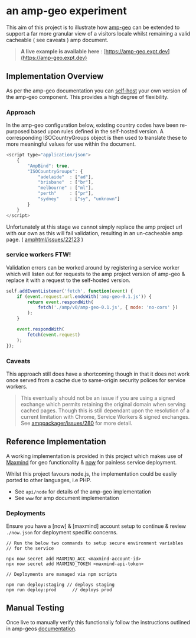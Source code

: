 # an amp-geo experiment

This aim of this project is to illustrate how [amp-geo](https://amp.dev/documentation/components/amp-geo) can be extended to support a far more granular view of a visitors locale whilst remaining a valid cacheable ( see caveats ) amp document.

>  **A live example is available here** : [https://amp-geo.expt.dev](https://amp-geo.expt.dev)

## Implementation Overview

As per the amp-geo documentation you can [self-host](https://amp.dev/documentation/components/amp-geo#self-hosting) your own version of the amp-geo component. This provides a high degree of flexibility.

### Approach

In the amp-geo configuration below, existing country codes have been re-purposed based upon rules defined in the self-hosted version. A corresponding ISOCountryGroups object is then used to translate these to more meaningful values for use within the document.

```JavaScript
<script type="application/json">
    {
        "AmpBind": true,
        "ISOCountryGroups": {
            "adelaide"  : ["ad"],
            "brisbane"  : ["br"],
            "melbourne" : ["ml"],
            "perth"     : ["pr"],
            "sydney"    : ["sy", "unknown"]
        }
    }
</script>
```

Unfortunately at this stage we cannot simply replace the amp project url with our own as this will fail validation, resulting in an un-cacheable amp page. ( [amphtml/issues/22123](https://github.com/ampproject/amphtml/issues/22123 ) )

### service workers FTW!

Validation errors can be worked around by registering a service worker which will listen out for requests to the amp project version of amp-geo & replace it with a request to the self-hosted version.

```JavaScript
self.addEventListener('fetch', function(event) {
    if (event.request.url.endsWith('amp-geo-0.1.js')) {
        return event.respondWith(
            fetch('./amp/v0/amp-geo-0.1.js', { mode: 'no-cors' })
        );
    }

    event.respondWith(
        fetch(event.request)
    );
});
```

### Caveats

This approach still does have a shortcoming though in that it does not work once served from a cache due to same-origin security polices for service workers.

> This eventually should not be an issue if you are using a signed exchange which permits retaining the original domain when serving cached pages. Though this is still dependant upon the resolution of a current limitation with Chrome, Service Workers & signed exchanges. See [amppackager/issues/280](https://github.com/ampproject/amppackager/issues/280) for more detail.

## Reference Implementation

A working implementation is provided in this project which makes use of [Maxmind](https://www.maxmind.com/en/home) for geo functionality & [now](https://zeit.co) for painless service deployment.

Whilst this project favours node.js, the implementation could be easliy ported to other languages, i.e PHP.

- See `api/node` for details of the amp-geo implementation
- See `www` for amp document implementation

### Deployments

Ensure you have a [now] & [maxmind] account setup to continue & review `./now.json` for deployment specific concerns.

```
// Run the below two commands to setup secure environment variables
// for the service

npx now secret add MAXMIND_ACC <maxmind-account-id>
npx now secret add MAXMIND_TOKEN <maxmind-api-token>

// Deployments are managed via npm scripts

npm run deploy:staging // deploys staging
npm run deploy:prod		 // deploys prod
```

## Manual Testing

Once live to manually verify this functionaliy follow the instructions outlined in amp-geos [documentation](https://amp.dev/documentation/components/amp-geo#debugging).
